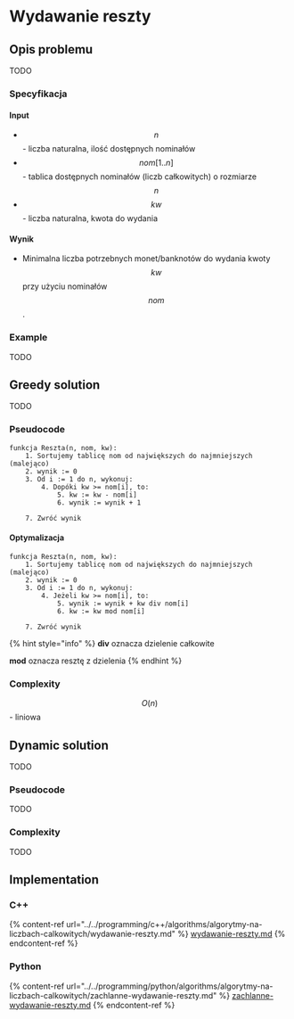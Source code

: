 # Wydawanie reszty

## Opis problemu

TODO

### Specyfikacja

#### Input

* $$n$$ - liczba naturalna, ilość dostępnych nominałów
* $$nom[1..n]$$ - tablica dostępnych nominałów (liczb całkowitych) o rozmiarze $$n$$ 
* $$kw$$ - liczba naturalna, kwota do wydania

#### Wynik

* Minimalna liczba potrzebnych monet/banknotów do wydania kwoty $$kw$$ przy użyciu nominałów $$nom$$.

### Example

TODO

## Greedy solution

TODO

### Pseudocode

```
funkcja Reszta(n, nom, kw):
    1. Sortujemy tablicę nom od największych do najmniejszych (malejąco)
    2. wynik := 0
    3. Od i := 1 do n, wykonuj:
        4. Dopóki kw >= nom[i], to:
            5. kw := kw - nom[i]
            6. wynik := wynik + 1
            
    7. Zwróć wynik
```

#### Optymalizacja

```
funkcja Reszta(n, nom, kw):
    1. Sortujemy tablicę nom od największych do najmniejszych (malejąco)
    2. wynik := 0
    3. Od i := 1 do n, wykonuj:
        4. Jeżeli kw >= nom[i], to:
            5. wynik := wynik + kw div nom[i]
            6. kw := kw mod nom[i]
            
    7. Zwróć wynik
```

{% hint style="info" %}
**div** oznacza dzielenie całkowite

**mod** oznacza resztę z dzielenia
{% endhint %}

### Complexity

$$O(n)$$ - liniowa

## Dynamic solution

TODO

### Pseudocode

TODO

### Complexity

TODO

## Implementation

### C++

{% content-ref url="../../programming/c++/algorithms/algorytmy-na-liczbach-calkowitych/wydawanie-reszty.md" %}
[wydawanie-reszty.md](../../programming/c++/algorithms/algorytmy-na-liczbach-calkowitych/wydawanie-reszty.md)
{% endcontent-ref %}

### Python

{% content-ref url="../../programming/python/algorithms/algorytmy-na-liczbach-calkowitych/zachlanne-wydawanie-reszty.md" %}
[zachlanne-wydawanie-reszty.md](../../programming/python/algorithms/algorytmy-na-liczbach-calkowitych/zachlanne-wydawanie-reszty.md)
{% endcontent-ref %}
